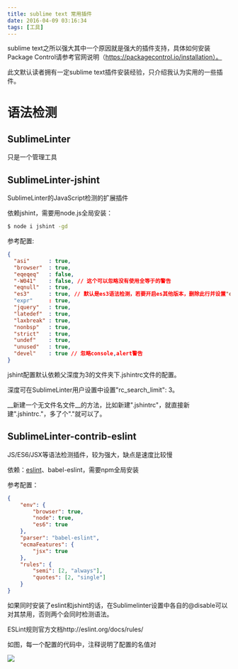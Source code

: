 ```yaml
---
title: sublime text 常用插件
date: 2016-04-09 03:16:34
tags: [工具]
---
```


sublime text之所以强大其中一个原因就是强大的插件支持，具体如何安装Package Control请参考官网说明（https://packagecontrol.io/installation）。

此文默认读者拥有一定sublime text插件安装经验，只介绍我认为实用的一些插件。

# 语法检测

## SublimeLinter

只是一个管理工具

## SublimeLinter-jshint 

SublimeLinter的JavaScript检测的扩展插件

依赖jshint，需要用node.js全局安装：

```bash
$ node i jshint -gd
```

参考配置:

```json
{
  "asi"      : true,
  "browser"  : true,
  "eqeqeq"   : false,
  "-W041"    : false, // 这个可以忽略没有使用全等于的警告 
  "eqnull"   : true,
  "es3"      : true, // 默认是es3语法检测，若要开启es其他版本，删除此行并设置"esversion":6
  "expr"     : true,
  "jquery"   : true,
  "latedef"  : true,
  "laxbreak" : true,
  "nonbsp"   : true,
  "strict"   : true,
  "undef"    : true,
  "unused"   : true,
  "devel"    : true // 忽略console,alert警告
}
```

jshint配置默认依赖父深度为3的文件夹下.jshintrc文件的配置。

深度可在SublimeLinter用户设置中设置"rc_search_limit": 3。

__新建一个无文件名文件__的方法，比如新建".jshintrc"，就直接新建".jshintrc."，多了个"."就可以了。

## SublimeLinter-contrib-eslint

JS/ES6/JSX等语法检测插件，较为强大，缺点是速度比较慢

依赖：[eslint](http://eslint.org/)、babel-eslint，需要npm全局安装

参考配置：

```json
{
	"env": {
		"browser": true,
		"node": true,
		"es6": true
	},
	"parser": "babel-eslint",
	"ecmaFeatures": {
		"jsx": true
	},
	"rules": {
		"semi": [2, "always"],
		"quotes": [2, "single"]
	}
}
```

如果同时安装了eslint和jshint的话，在Sublimelinter设置中各自的@disable可以对其禁用，否则两个会同时检测语法。

ESLint规则官方文档http://eslint.org/docs/rules/

如图，每一个配置的代码中，注释说明了配置的名值对

![](http://ww1.sinaimg.cn/large/68731f4agw1f2r03o3xuvj20lg04m3z4.jpg)